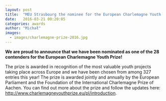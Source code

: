 ```yaml
---
layout: post
title:  "MEU Strasbourg the nominee for the European Charlemagne Youth Prize!"
date:   2016-03-21 00:20:05
categories: awards
author: "Michał"
images:
  - images/charlemagne-prize-2016.jpg
---
```


**We are proud to announce that we have been nominated as one of
the 28 contenders for the European Charlemagne Youth Prize!**

The prize is awarded in recognition of the most valuable youth projects
taking place across Europe and we have been chosen from among 327 entries
this year! The prize is awarded jointly and annually by the European
Parliament and the Foundation of the International Charlemagne Prize of
Aachen. You can find out more about the prize and follow the updates here:
<http://www.charlemagneyouthprize.eu/pl/introduction>.
